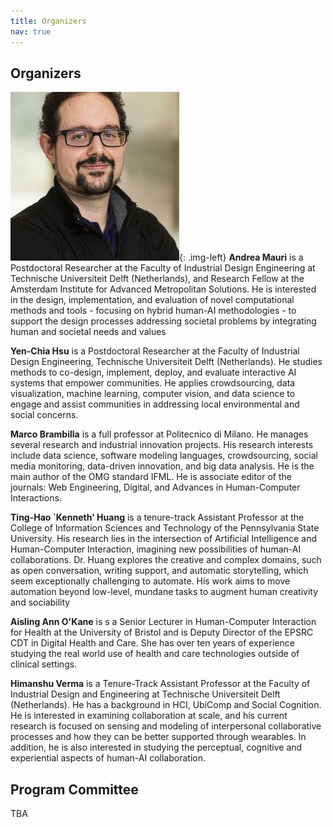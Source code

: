 ```yaml
---
title: Organizers
nav: true
---
```


## Organizers

![image](/images/andrea.jpg){: .img-left} **Andrea Mauri** is a Postdoctoral Researcher at the Faculty of Industrial Design Engineering at Technische Universiteit Delft (Netherlands), and Research Fellow at the Amsterdam Institute for Advanced Metropolitan Solutions. He is interested in the design, implementation, and evaluation of novel computational methods and tools - focusing on hybrid human-AI methodologies - to support the design processes addressing societal problems by integrating human and societal needs and values

**Yen-Chia Hsu** is a Postdoctoral Researcher at the Faculty of Industrial Design Engineering, Technische Universiteit Delft (Netherlands). He studies methods to co-design, implement, deploy, and evaluate interactive AI systems that empower communities. He applies crowdsourcing, data visualization, machine learning, computer vision, and data science to engage and assist communities in addressing local environmental and social concerns.

**Marco Brambilla** is a full professor at Politecnico di Milano. He manages several research and industrial innovation projects. His research interests include data science, software modeling languages, crowdsourcing, social media monitoring, data-driven innovation, and big data analysis. He is the main author of the OMG standard IFML. He is associate editor of the journals: Web Engineering, Digital, and Advances in Human-Computer Interactions. 

**Ting-Hao `Kenneth' Huang** is a tenure-track Assistant Professor at the College of Information Sciences and Technology of the Pennsylvania State University. His research lies in the intersection of Artificial Intelligence and Human-Computer Interaction, imagining new possibilities of human-AI collaborations. Dr. Huang explores the creative and complex domains, such as open conversation, writing support, and automatic storytelling, which seem exceptionally challenging to automate. His work aims to move automation beyond low-level, mundane tasks to augment human creativity and sociability

**Aisling Ann O'Kane** is s a Senior Lecturer in Human-Computer Interaction for Health at the University of Bristol and is Deputy Director of the EPSRC CDT in Digital Health and Care. She has over ten years of experience studying the real world use of health and care technologies outside of clinical settings.

**Himanshu Verma** is a Tenure-Track Assistant Professor at the Faculty of Industrial Design and Engineering at Technische Universiteit Delft (Netherlands). He has a background in HCI, UbiComp and Social Cognition. He is interested in examining collaboration at scale, and his current research is focused on sensing and modeling of interpersonal collaborative processes and how they can be better supported through wearables. In addition, he is also interested in studying the perceptual, cognitive and experiential aspects of human-AI collaboration.

## Program Committee

TBA